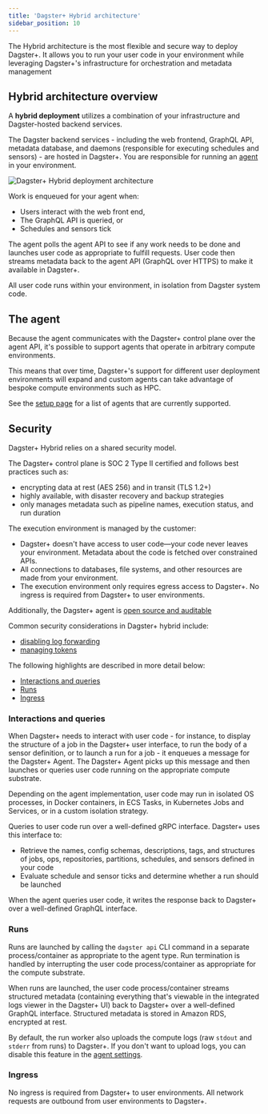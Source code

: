 ```yaml
---
title: 'Dagster+ Hybrid architecture'
sidebar_position: 10
---
```


The Hybrid architecture is the most flexible and secure way to deploy Dagster+. It allows you to run your user code in your environment while leveraging Dagster+'s infrastructure for orchestration and metadata management

## Hybrid architecture overview

A **hybrid deployment** utilizes a combination of your infrastructure and Dagster-hosted backend services.

The Dagster backend services - including the web frontend, GraphQL API, metadata database, and daemons (responsible for executing schedules and sensors) - are hosted in Dagster+. You are responsible for running an [agent](index.md#dagster-hybrid-agents) in your environment.

![Dagster+ Hybrid deployment architecture](/images/dagster-cloud/deployment/hybrid-architecture.png)

Work is enqueued for your agent when:

- Users interact with the web front end,
- The GraphQL API is queried, or
- Schedules and sensors tick

The agent polls the agent API to see if any work needs to be done and launches user code as appropriate to fulfill requests. User code then streams metadata back to the agent API (GraphQL over HTTPS) to make it available in Dagster+.

All user code runs within your environment, in isolation from Dagster system code.

## The agent

Because the agent communicates with the Dagster+ control plane over the agent API, it's possible to support agents that operate in arbitrary compute environments.

This means that over time, Dagster+'s support for different user deployment environments will expand and custom agents can take advantage of bespoke compute environments such as HPC.

See the [setup page](index.md#dagster-hybrid-agents) for a list of agents that are currently supported.

## Security

Dagster+ Hybrid relies on a shared security model.

The Dagster+ control plane is SOC 2 Type II certified and follows best practices such as:
- encrypting data at rest (AES 256) and in transit (TLS 1.2+)
- highly available, with disaster recovery and backup strategies
- only manages metadata such as pipeline names, execution status, and run duration

The execution environment is managed by the customer:
- Dagster+ doesn't have access to user code—your code never leaves your environment. Metadata about the code is fetched over constrained APIs.
- All connections to databases, file systems, and other resources are made from your environment.
- The execution environment only requires egress access to Dagster+. No ingress is required from Dagster+ to user environments.

Additionally, the Dagster+ agent is [open source and auditable](https://github.com/dagster-io/dagster-cloud)

Common security considerations in Dagster+ hybrid include:
- [disabling log forwarding](/todo)
- [managing tokens](/todo)

The following highlights are described in more detail below:

- [Interactions and queries](#interactions-and-queries)
- [Runs](#runs)
- [Ingress](#ingress)

### Interactions and queries

When Dagster+ needs to interact with user code - for instance, to display the structure of a job in the Dagster+ user interface, to run the body of a sensor definition, or to launch a run for a job - it enqueues a message for the Dagster+ Agent. The Dagster+ Agent picks up this message and then launches or queries user code running on the appropriate compute substrate.

Depending on the agent implementation, user code may run in isolated OS processes, in Docker containers, in ECS Tasks, in Kubernetes Jobs and Services, or in a custom isolation strategy.

Queries to user code run over a well-defined gRPC interface. Dagster+ uses this interface to:

- Retrieve the names, config schemas, descriptions, tags, and structures of jobs, ops, repositories, partitions, schedules, and sensors defined in your code
- Evaluate schedule and sensor ticks and determine whether a run should be launched

When the agent queries user code, it writes the response back to Dagster+ over a well-defined GraphQL interface.

### Runs

Runs are launched by calling the `dagster api` CLI command in a separate process/container as appropriate to the agent type. Run termination is handled by interrupting the user code process/container as appropriate for the compute substrate.

When runs are launched, the user code process/container streams structured metadata (containing everything that's viewable in the integrated logs viewer in the Dagster+ UI) back to Dagster+ over a well-defined GraphQL interface. Structured metadata is stored in Amazon RDS, encrypted at rest.

By default, the run worker also uploads the compute logs (raw `stdout` and `stderr` from runs) to Dagster+. If you don't want to upload logs, you can disable this feature in the [agent settings](/dagster-plus/deployment/management/settings/hybrid-agent-settings).

### Ingress

No ingress is required from Dagster+ to user environments. All network requests are outbound from user environments to Dagster+.
